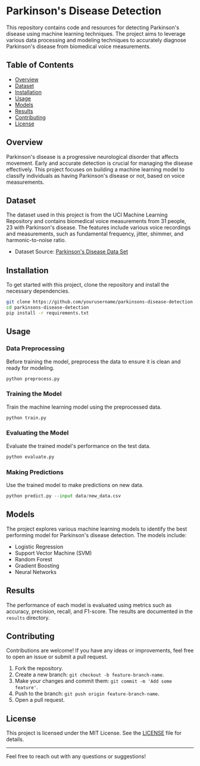 # Parkinson's Disease Detection

This repository contains code and resources for detecting Parkinson's disease using machine learning techniques. The project aims to leverage various data processing and modeling techniques to accurately diagnose Parkinson's disease from biomedical voice measurements.

## Table of Contents

- [Overview](#overview)
- [Dataset](#dataset)
- [Installation](#installation)
- [Usage](#usage)
- [Models](#models)
- [Results](#results)
- [Contributing](#contributing)
- [License](#license)

## Overview

Parkinson's disease is a progressive neurological disorder that affects movement. Early and accurate detection is crucial for managing the disease effectively. This project focuses on building a machine learning model to classify individuals as having Parkinson's disease or not, based on voice measurements.

## Dataset

The dataset used in this project is from the UCI Machine Learning Repository and contains biomedical voice measurements from 31 people, 23 with Parkinson's disease. The features include various voice recordings and measurements, such as fundamental frequency, jitter, shimmer, and harmonic-to-noise ratio.

- Dataset Source: [Parkinson's Disease Data Set](https://archive.ics.uci.edu/ml/datasets/parkinsons)

## Installation

To get started with this project, clone the repository and install the necessary dependencies.

```bash
git clone https://github.com/yourusername/parkinsons-disease-detection.git
cd parkinsons-disease-detection
pip install -r requirements.txt
```

## Usage

### Data Preprocessing

Before training the model, preprocess the data to ensure it is clean and ready for modeling.

```python
python preprocess.py
```

### Training the Model

Train the machine learning model using the preprocessed data.

```python
python train.py
```

### Evaluating the Model

Evaluate the trained model's performance on the test data.

```python
python evaluate.py
```

### Making Predictions

Use the trained model to make predictions on new data.

```python
python predict.py --input data/new_data.csv
```

## Models

The project explores various machine learning models to identify the best performing model for Parkinson's disease detection. The models include:

- Logistic Regression
- Support Vector Machine (SVM)
- Random Forest
- Gradient Boosting
- Neural Networks

## Results

The performance of each model is evaluated using metrics such as accuracy, precision, recall, and F1-score. The results are documented in the `results` directory.

## Contributing

Contributions are welcome! If you have any ideas or improvements, feel free to open an issue or submit a pull request.

1. Fork the repository.
2. Create a new branch: `git checkout -b feature-branch-name`.
3. Make your changes and commit them: `git commit -m 'Add some feature'`.
4. Push to the branch: `git push origin feature-branch-name`.
5. Open a pull request.

## License

This project is licensed under the MIT License. See the [LICENSE](LICENSE) file for details.

---

Feel free to reach out with any questions or suggestions!
